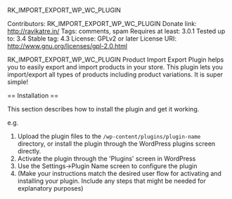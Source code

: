 RK_IMPORT_EXPORT_WP_WC_PLUGIN 

Contributors: RK_IMPORT_EXPORT_WP_WC_PLUGIN
Donate link: http://ravikatre.in/
Tags: comments, spam
Requires at least: 3.0.1
Tested up to: 3.4
Stable tag: 4.3
License: GPLv2 or later
License URI: http://www.gnu.org/licenses/gpl-2.0.html

RK_IMPORT_EXPORT_WP_WC_PLUGIN  Product Import Export Plugin helps you to easily export and import products in your store. This plugin lets you import/export all types of products including product variations. It is super simple!


== Installation ==

This section describes how to install the plugin and get it working.

e.g.

1. Upload the plugin files to the `/wp-content/plugins/plugin-name` directory, or install the plugin through the WordPress plugins screen directly.
1. Activate the plugin through the 'Plugins' screen in WordPress
1. Use the Settings->Plugin Name screen to configure the plugin
1. (Make your instructions match the desired user flow for activating and installing your plugin. Include any steps that might be needed for explanatory purposes)
